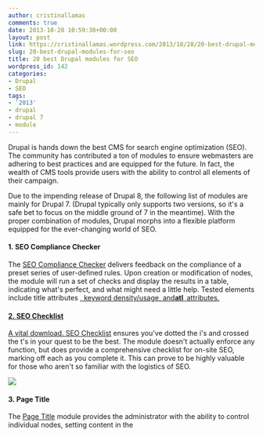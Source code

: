 ```yaml
---
author: cristinallamas
comments: true
date: 2013-10-28 10:59:38+00:00
layout: post
link: https://cristinallamas.wordpress.com/2013/10/28/20-best-drupal-modules-for-seo/
slug: 20-best-drupal-modules-for-seo
title: 20 best Drupal modules for SEO
wordpress_id: 142
categories:
- Drupal
- SEO
tags:
- '2013'
- drupal
- drupal 7
- module
---
```


Drupal is hands down the best CMS for search engine optimization (SEO). The community has contributed a ton of modules to ensure webmasters are adhering to best practices and are equipped for the future. In fact, the wealth of CMS tools provide users with the ability to control all elements of their campaign.




Due to the impending release of Drupal 8, the following list of modules are mainly for Drupal 7. (Drupal typically only supports two versions, so it's a safe bet to focus on the middle ground of 7 in the meantime). With the proper combination of modules, Drupal morphs into a flexible platform equipped for the ever-changing world of SEO.


#### 1. SEO Compliance Checker


The [SEO Compliance Checker](https://drupal.org/project/seo_checker) delivers feedback on the compliance of a preset series of user-defined rules. Upon creation or modification of nodes, the module will run a set of checks and display the results in a table, indicating what's perfect, and what might need a little help. Tested elements include title attributes **<a href>**, keyword density/usage, and**atl <img>** attributes.


#### 2. SEO Checklist


A vital download. [SEO Checklist](http://drupal.org/project/seo_checklist) ensures you've dotted the i's and crossed the t's in your quest to be the best. The module doesn't actually enforce any function, but does provide a comprehensive checklist for on-site SEO, marking off each as you complete it. This can prove to be highly valuable for those who aren't so familiar with the logistics of SEO.

![](http://media.creativebloq.futurecdn.net/sites/creativebloq.com/files/images/2013/Jenny/SEO%20Checklist%20Provides%20Guidance%20%26%20Insight.jpg)


#### 3. Page Title


The [Page Title](http://drupal.org/project/page_title) module provides the administrator with the ability to control individual nodes, setting content in the **<title>** tag. It's one of the single most important elements in a successful SEO campaign, and a vital module.


#### 4. Path Redirect


With [Path Redirect](http://drupal.org/project/Path_Redirect), administrators may redirect URLs from one path to another path. Using this module is important for maintaining the integrity of your site, and preventing search engine crawls from resulting in error. Additionally, links existing on external sites are preserved, and won't result in a 404.


#### 5. Global Redirect


Global Redirect fixes duplicate URL bugs that tend to occur with clean URLs and the Pathauto module. Although aliases for URLs may appear different, they are in fact duplicate. With the [Global Redirect](https://drupal.org/project/globalredirect) module, a 301 redirect is created from the old node to the alias.


#### 6. Metatag


The concept of meta tags is still a source of comedy. A great deal of weight used to be put on them, and hysteria ensued. The importance has decreased now, though use of the module can't hurt for providing structured metadata. In reference to SEO,[meta tags](https://drupal.org/project/metatag) include meta description tags and the meta keywords tag that search engines often pick up on.


#### 7. Search 404


To ensure that "_Not all who wander are lost_" [Search 404](https://drupal.org/project/search404)performs a search on the keywords within a non-existing URL. The module does a fantastic job of keeping visitors on your site using search engine keyword detection and expression-based filtering from the URL. Search 404 is highly recommended to keep bounce rates down and user engagement up.


#### 8. XML Sitemap


[XML Sitemap](https://drupal.org/project/xmlsitemap) generates a dynamic sitemap built for search engines, adhering to the specification of [sitemaps.org](http://sitemaps.org/). It enables you to configure content types, taxonomy terms and more for intelligent crawls from search engines.


#### 9. Site Verification


The [Site Verification module](https://drupal.org/project/site_verify) helps with the verification process of your website. Supported methods of verification include adding meta tags or uploading a file. Once initiated, a bi-directional check is initiated, and search engines can then verify that you are the site owner.


#### 10. Google Authorship


This is a standard for obtaining authorship information, and not quite a module. Implementing [Google Authorship](https://plus.google.com/authorship) can provide great ranking signals for authors with high credibility. All you have to do is get the authors on your site to create Google+ profiles, then add a **rel="author"** attribute. Details on adding user names in Drupal 7 can be found [here](http://adaptivethemes.com/add-rel-author-to-user-names-in-drupal-7).


#### 11. Links Checker


The [Link Checker module](https://drupal.org/project/linkchecker) extracts links from content when saved, providing reports on failed responses. Quality issues such as broken links can be a negative signal to search engines.


#### 12. Taxonomy Title


The [Taxonomy Title](http://drupal.org/project/taxonomy_title) module enables administrators to update the H1 for taxonomy term pages. Keyword-rich and accurate heading tags [e.g. H1, H2, H3] provide structure that is indicated to have some weight in SEO.


#### 13. HTML Purifier


This module filters HTML to ensure rendered output is standards-compliant, removing all malicious code in the process. Without [HTML Purifier](https://drupal.org/project/htmlpurifier), users leave themselves open for XSS attacks, especially with WYSIWYG editors.


#### 14. Menu Attributes


The [Menu Attributes module](https://drupal.org/project/menu_attributes) enables the administrator to target specific attributes, including id, name, class and styles. The module comes in handy when setting items to "nofollow", allowing for an effective linking strategy for your website.


#### 15. Footermap


Search engines reward websites engineered for the best user experience. [Footermap](https://drupal.org/project/footermap) generates a site map block in the footer region to improve navigation. Use links sparingly and efficiently - there's a fine line between complete and spammy.


#### 16. Pathauto


The [Pathauto module](https://drupal.org/project/pathAuto) is a staple of Drupal SEO, enabling keyword-rich paths for URLs. Enabling and utilizing Pathauto is double-value, ensuring search engines and site visitors may gather information on content through URLs.

![](http://media.creativebloq.futurecdn.net/sites/creativebloq.com/files/images/2013/Jenny/PathAuto%20Keeps%20URL%20Structure%20Tidy.jpg)


#### 17. Sub-Pathauto


Automatically creates a new alias for URLs based on, or extending, an existing alias. [Sub-pathauto](https://drupal.org/project/subpathauto) allows for further generation of user-friendly URLS.


#### 18. Content Optimizer


In tandem with Content Analysis, [Content Optimizer](https://drupal.org/project/contentoptimizer) provides statistics and recommended actions to boost search engine rankings. Level Ten provides a great [screencast of the Content Optimizer in action](http://getlevelten.com/tools/contentanalysis/seo/drupal/screencast). It's best considered as an integrated version of Google Analytics.


#### 19. Site map


The [Site Map](https://drupal.org/project/site_map) module will give site visitors a complete view of the contents of your website, including blogs, categories, and more. Similar to XML sitemap, but more useful as an index page for the site. Drupal generates RSS feeds automatically.


#### 20. Google Analytics


Once you've created an account in [Google Analytics](http://www.google.com/analytics/), you can go ahead and download the [Google Analytics module](https://drupal.org/project/Google_Analytics). From there, you'll have access to key insights on traffic, page logistics, and more. This is highly recommended for any SEO campaign.

Source: http://www.creativebloq.com/20-best-drupal-modules-seo-6133890


